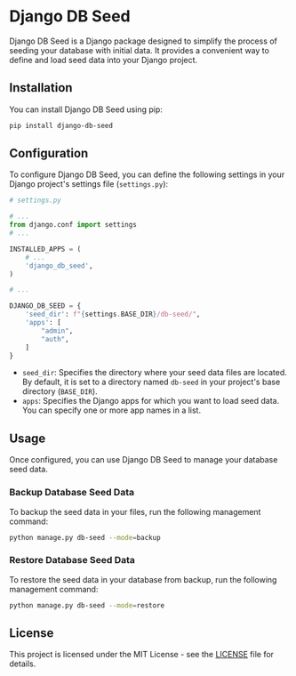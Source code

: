 # Django DB Seed

Django DB Seed is a Django package designed to simplify the process of seeding your database with initial data. It provides a convenient way to define and load seed data into your Django project.

## Installation

You can install Django DB Seed using pip:

```bash
pip install django-db-seed
```

## Configuration

To configure Django DB Seed, you can define the following settings in your Django project's settings file (`settings.py`):

```python
# settings.py

# ...
from django.conf import settings
# ...

INSTALLED_APPS = (
    # ...
    'django_db_seed',
)

# ...

DJANGO_DB_SEED = {
    'seed_dir': f"{settings.BASE_DIR}/db-seed/",
    'apps': [
        "admin",
        "auth",
    ]
}
```

- `seed_dir`: Specifies the directory where your seed data files are located. By default, it is set to a directory named `db-seed` in your project's base directory (`BASE_DIR`).
- `apps`: Specifies the Django apps for which you want to load seed data. You can specify one or more app names in a list.

## Usage

Once configured, you can use Django DB Seed to manage your database seed data.

### Backup Database Seed Data

To backup the seed data in your files, run the following management command:

```bash
python manage.py db-seed --mode=backup
```

### Restore Database Seed Data

To restore the seed data in your database from backup, run the following management command:

```bash
python manage.py db-seed --mode=restore
```

## License

This project is licensed under the MIT License - see the [LICENSE](LICENSE.md) file for details.
